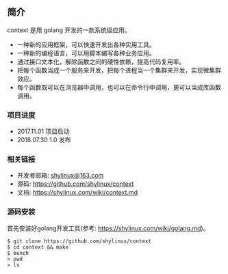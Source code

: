 ## 简介
context 是用 golang 开发的一款系统级应用。

- 一种新的应用框架，可以快速开发出各种实用工具。
- 一种新的编程语言，可以用脚本编写各种业务应用。
- 通过接口文本化，解除函数之间的硬性依赖，提高代码复用率。
- 把每个函数当成一个服务来开发，把每个进程当一个集群来开发，实现微集群效应。
- 每个函数既可以在浏览器中调用，也可以在命令行中调用，更可以当成库函数调用。

### 项目进度
- 2017.11.01 项目启动
- 2018.07.30 1.0 发布

### 相关链接
- 开发者邮箱: <shylinux@163.com>
- 源码: <https://github.com/shylinux/context>
- 文档: <https://shylinux.com/wiki/context.md>

### 源码安装
首先安装好golang开发工具(参考: <https://shylinux.com/wiki/golang.md>)。
```
$ git clone https://github.com/shylinux/context
$ cd context && make
$ bench
> pwd
> ls
```

